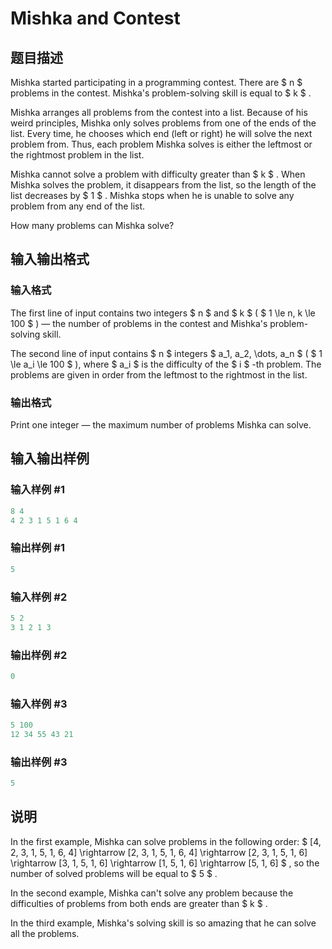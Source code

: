 # Mishka and Contest

## 题目描述

Mishka started participating in a programming contest. There are $ n $ problems in the contest. Mishka's problem-solving skill is equal to $ k $ .

Mishka arranges all problems from the contest into a list. Because of his weird principles, Mishka only solves problems from one of the ends of the list. Every time, he chooses which end (left or right) he will solve the next problem from. Thus, each problem Mishka solves is either the leftmost or the rightmost problem in the list.

Mishka cannot solve a problem with difficulty greater than $ k $ . When Mishka solves the problem, it disappears from the list, so the length of the list decreases by $ 1 $ . Mishka stops when he is unable to solve any problem from any end of the list.

How many problems can Mishka solve?

## 输入输出格式

### 输入格式

The first line of input contains two integers $ n $ and $ k $ ( $ 1 \le n, k \le 100 $ ) — the number of problems in the contest and Mishka's problem-solving skill.

The second line of input contains $ n $ integers $ a_1, a_2, \dots, a_n $ ( $ 1 \le a_i \le 100 $ ), where $ a_i $ is the difficulty of the $ i $ -th problem. The problems are given in order from the leftmost to the rightmost in the list.

### 输出格式

Print one integer — the maximum number of problems Mishka can solve.

## 输入输出样例

### 输入样例 #1

```cpp
8 4
4 2 3 1 5 1 6 4

```
### 输出样例 #1

```cpp
5

```
### 输入样例 #2

```cpp
5 2
3 1 2 1 3

```
### 输出样例 #2

```cpp
0

```
### 输入样例 #3

```cpp
5 100
12 34 55 43 21

```
### 输出样例 #3

```cpp
5

```
## 说明

In the first example, Mishka can solve problems in the following order: $ [4, 2, 3, 1, 5, 1, 6, 4] \rightarrow [2, 3, 1, 5, 1, 6, 4] \rightarrow [2, 3, 1, 5, 1, 6] \rightarrow [3, 1, 5, 1, 6] \rightarrow [1, 5, 1, 6] \rightarrow [5, 1, 6] $ , so the number of solved problems will be equal to $ 5 $ .

In the second example, Mishka can't solve any problem because the difficulties of problems from both ends are greater than $ k $ .

In the third example, Mishka's solving skill is so amazing that he can solve all the problems.


